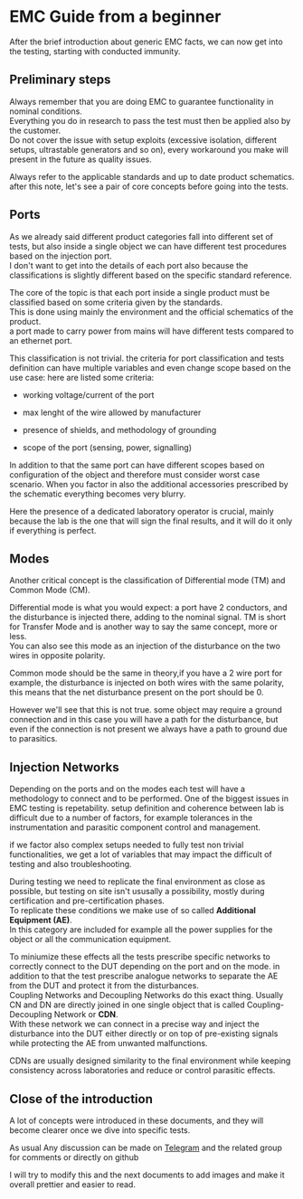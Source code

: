 # EMC Guide from a beginner

After the brief introduction about generic EMC facts, we can now get into the testing, starting with conducted immunity.

## Preliminary steps

Always remember that you are doing EMC to guarantee functionality in nominal conditions.  
Everything you do in research to pass the test must then be applied also by the customer.  
Do not cover the issue with setup exploits (excessive isolation, different setups, ultrastable generators and so on), every workaround you make will present in the future as quality issues.

Always refer to the applicable standards and up to date product schematics.  
after this note, let's see a pair of core concepts before going into the tests.

## Ports

As we already said different product categories fall into different set of tests, but also inside a single object we can have different test procedures based on the injection port.  
I don't want to get into the details of each port also because the classifications is slightly different based on the specific standard reference.

The core of the topic is that each port inside a single product must be classified based on some criteria given by the standards.  
This is done using mainly the environment and the official schematics of the product.  
a port made to carry power from mains will have different tests compared to an ethernet port.

This classification is not trivial. the criteria for port classification and tests definition can have multiple variables and even change scope based on the use case: here are listed some criteria:

- working voltage/current of the port

- max lenght of the wire allowed by manufacturer

- presence of shields, and methodology of grounding

- scope of the port (sensing, power, signalling)

In addition to that the same port can have different scopes based on configuration of the object and therefore must consider worst case scenario.
When you factor in also the additional accessories prescribed by the schematic everything becomes very blurry.

Here the presence of a dedicated laboratory operator is crucial, mainly because the lab is the one that will sign the final results, and it will do it only if everything is perfect.

## Modes

Another critical concept is the classification of Differential mode (TM) and Common Mode (CM).  

Differential mode is what you would expect: a port have 2 conductors, and the disturbance is injected there, adding to the nominal signal. TM is short for Transfer Mode and is another way to say the same concept, more or less.  
You can also see this mode as an injection of the disturbance on the two wires in opposite polarity.  

Common mode should be the same in theory,if you have a 2 wire port for example, the disturbance is injected on both wires with the same polarity, this means that the net disturbance present on the port should be 0.

However we'll see that this is not true. some object may require a ground connection and in this case you will have a path for the disturbance, but even if the connection is not present we always have a path to ground due to parasitics.

## Injection Networks

Depending on the ports and on the modes each test will have a methodology to connect and to be performed.
One of the biggest issues in EMC testing is repetability. setup definition and coherence between lab is difficult due to a number of factors, for example  tolerances in the instrumentation and parasitic component control and management.

if we factor also complex setups needed to fully test non trivial functionalities, we get a lot of variables that may impact the difficult of testing and also troubleshooting.  

During testing we need to replicate the final environment as close as possible, but testing on site isn't ususally a possibility, mostly during certification and pre-certification phases.  
To replicate these conditions we make use of so called **Additional Equipment (AE)**.  
In this category are included for example all the power supplies for the object or all the communication equipment.

To miniumize these effects all the tests prescribe specific networks to correctly connect to the DUT depending on the port and on the mode. in addition to that the test prescribe analogue networks to separate the AE from the DUT and protect it from the disturbances.  
Coupling Networks and Decoupling Networks do this exact thing. Usually CN and DN are directly joined in one single object that is called Coupling-Decoupling Network or **CDN**.  
With these network we can connect in a precise way and inject the disturbance into the DUT either directly or on top of pre-existing signals while protecting the AE from unwanted malfunctions.

CDNs are usually designed similarity to the final environment while keeping consistency across laboratories and reduce or control parasitic effects.

## Close of the introduction

A lot of concepts were introduced in these documents, and they will become clearer once we dive into specific tests.

As usual Any discussion can be made on [Telegram](https://t.me/BarceFC) and the related group for comments or directly on github

I will try to modify this and the next documents to add images and make it overall prettier and easier to read.
